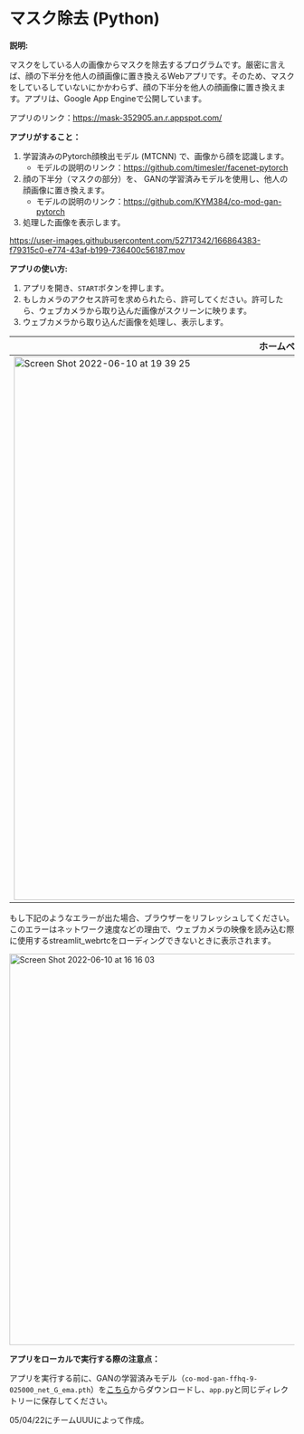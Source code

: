 # マスク除去 (Python)

**説明:**

マスクをしている人の画像からマスクを除去するプログラムです。厳密に言えば、顔の下半分を他人の顔画像に置き換えるWebアプリです。そのため、マスクをしているしていないにかかわらず、顔の下半分を他人の顔画像に置き換えます。アプリは、Google App Engineで公開しています。

アプリのリンク：https://mask-352905.an.r.appspot.com/

**アプリがすること：**

1. 学習済みのPytorch顔検出モデル (MTCNN) で、画像から顔を認識します。
    - モデルの説明のリンク：https://github.com/timesler/facenet-pytorch
3. 顔の下半分（マスクの部分）を、 GANの学習済みモデルを使用し、他人の顔画像に置き換えます。
    - モデルの説明のリンク：https://github.com/KYM384/co-mod-gan-pytorch
4. 処理した画像を表示します。

https://user-images.githubusercontent.com/52717342/166864383-f79315c0-e774-43af-b199-736400c56187.mov


**アプリの使い方:**
1. アプリを開き、`START`ボタンを押します。
2. もしカメラのアクセス許可を求められたら、許可してください。許可したら、ウェブカメラから取り込んだ画像がスクリーンに映ります。
3. ウェブカメラから取り込んだ画像を処理し、表示します。

| ホームページ |  
| ------ | 
| <img width="961" alt="Screen Shot 2022-06-10 at 19 39 25" src="https://user-images.githubusercontent.com/52717342/173052321-3db86f98-21fd-430a-a3bb-99e1fb712ee0.png"> |  

もし下記のようなエラーが出た場合、ブラウザーをリフレッシュしてください。このエラーはネットワーク速度などの理由で、ウェブカメラの映像を読み込む際に使用するstreamlit_webrtcをローディングできないときに表示されます。

<img width="692" alt="Screen Shot 2022-06-10 at 16 16 03" src="https://user-images.githubusercontent.com/52717342/173049060-ba300862-782a-4e19-a965-abbcd7526a1e.png">

**アプリをローカルで実行する際の注意点：**

アプリを実行する前に、GANの学習済みモデル（`co-mod-gan-ffhq-9-025000_net_G_ema.pth`）を[こちら](https://maildluteducn-my.sharepoint.com/:u:/g/personal/zengyu_mail_dlut_edu_cn/Ee1YPJG2Y7NDnUjJBf-SipoBBSlbv8QfFy6K7lsiiiiFHg?download=1)からダウンロードし、`app.py`と同じディレクトリーに保存してください。

05/04/22にチームUUUによって作成。

